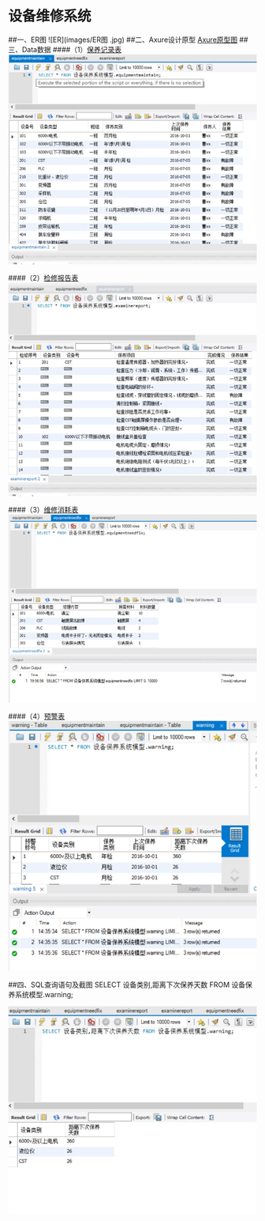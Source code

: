 # 设备维修系统
##一、ER图
![ER](images/ER图 .jpg)
##二、Axure设计原型
[Axure原型图](设备保养原型.rp)
##三、Data数据
####（1）[保养记录表](数据/设备保养系统模型_equipmentmaintain.sql)  
![data1.jpg](images/data1.jpg)  

####（2）[检修报告表](数据/设备保养系统模型_examinereport.sql)  
![data3.jpg](images/data3.jpg)  

####（3）[维修消耗表](数据/设备保养系统模型_equipmentneedfix.sql)  
![data2.jpg](images/data2.jpg)  

####（4）[预警表](数据/设备保养系统模型_warning.sql)  
![data4.jpg](images/data4.jpg)

##四、SQL查询语句及截图
SELECT 设备类别,距离下次保养天数 FROM 设备保养系统模型.warning;  

![select.jpg](images/select.jpg)
